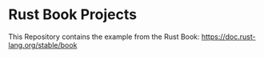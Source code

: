 # Rust Book Projects

This Repository contains the example from the Rust Book: https://doc.rust-lang.org/stable/book
